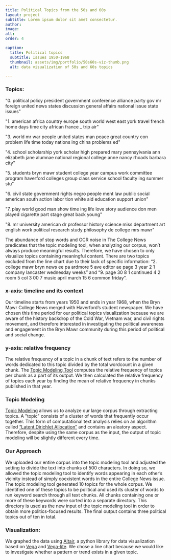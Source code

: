 ```yaml
---
title: Political Topics from the 50s and 60s
layout: project
subtitle: Lorem ipsum dolor sit amet consectetur.
author:
image:
alt: 
order: 4

caption:
  title: Political topics
  subtitle: Issues 1950-1968
  thumbnail: assets/img/portfolio/50s60s-viz-thumb.png
  alt: data visualization of 50s and 60s topics

---
```


 <div id="vis"></div>



### Topics:

"0.	political policy president government conference alliance party gov mr foreign united news states discussion general affairs national issue state issues"

"1.	american africa country europe south world west east york travel french home days time city african france _ trip air"

"3.	world mr war people united states man peace great country con problem life time today nations ing china problems ed"

"4.	school scholarship york scholar high prepared mary pennsylvania ann elizabeth jane alumnae national regional college anne nancy rhoads barbara city"

"5.	students bryn mawr student college year campus work committee program haverford colleges group class service school faculty ing summer stu"

"6.	civil state government rights negro people ment law public social american south action labor tion white aid education support union"

"7.	play world good man show time ing life love story audience don men played cigarette part stage great back young"

"8.	mr university american dr professor history science miss department art english work political research study philosophy de college mrs mawr"
   
   The abundance of stop words and OCR noise in The College News predicates that the topic modeling tool, when analyzing our corpus, won’t always produce meaningful results. Therefore, we have chosen to only visualize topics containing meaningful content. There are two topics excluded from the line chart due to their lack of specific information: “2. college mawr bryn news ee pa ardmore 5 ave editor ae page 3 year 2 1 company lancaster wednesday weeks” and “9. page 30 8 1 continued 4 2 room 5 col 3 00 7 music april march 15 6 common friday”.


### x-axis: timeline and its context

  Our timeline starts from years 1950 and ends in year 1968, when the Bryn Mawr College News merged with Haverford’s student newspaper. We have chosen this time period for our political topics visualization because we are aware of the history backdrop of the Cold War, Vietnam war, and civil rights movement, and therefore interested in investigating the political awareness and engagement in the Bryn Mawr community during this period of political and social change.
    
    
### y-axis: relative frequency

  The relative frequency of a topic in a chunk of text refers to the number of words dedicated to this topic divided by the total wordcount in a given chunk. The [Topic Modeling Tool](https://github.com/senderle/topic-modeling-tool) computes the relative frequency of topics per chunk as a part of its output. We then calculated the relative frequency of topics each year by finding the mean of relative frequency in chunks published in that year.
    
    
### Topic Modeling

  [Topic Modeling](https://tedunderwood.com/2012/04/07/topic-modeling-made-just-simple-enough/) allows us to analyze our large corpus through extracting topics. A "topic" consists of a cluster of words that frequently occur together. This form of computational text analysis relies on an algorithm called [“Latent Dirichlet Allocation”](https://towardsdatascience.com/latent-dirichlet-allocation-lda-9d1cd064ffa2) and contains an aleatory aspect. Therefore, despite using the same corpus as the input, the output of topic modeling will be slightly different every time.
    
    
### Our Approach

  We uploaded our entire corpus into the topic modeling tool and adjusted the setting to divide the text into chunks of 500 characters. In doing so, we allowed the topic modeling tool to identify words appearing in each other’s vicinity instead of simply coexistent words in the entire College News issue. The topic modeling tool generated 10 topics for the whole corpus. We identified one of these topics to be political and used its cluster of words to run keyword search through all text chunks. All chunks containing one or more of these keywords were sorted into a separate directory. This directory is used as the new input of the topic modeling tool in order to obtain more politics-focused results. The final output contains three political topics out of ten in total.
    
    
### Visualization:

  We graphed the data using [Altair](https://altair-viz.github.io/), a python library for data visualization based on [Vega](https://vega.github.io/vega/) and [Vega-lite](http://vega.github.io/vega-lite/). We chose a line chart because we would like to investigate whether a pattern or trend exists in a given topic.




<script type="text/javascript" src="https://cdn.jsdelivr.net/npm//vega@5"></script>
  <script type="text/javascript" src="https://cdn.jsdelivr.net/npm//vega-lite@4.8.1"></script>
  <script type="text/javascript" src="https://cdn.jsdelivr.net/npm//vega-embed@6"></script>

  <script>
    (function(vegaEmbed) {
      var spec = {
  "config": {"view": {"continuousWidth": 400, "continuousHeight": 300}},
  "layer": [
    {
      "mark": {"type": "circle", "size": 100},
      "encoding": {
        "color": {"type": "nominal", "field": "topics"},
        "opacity": {"value": 0},
        "tooltip": [
          {"type": "nominal", "field": "topics"},
          {"type": "quantitative", "field": "year"},
          {"type": "quantitative", "field": "relative frequency"}
        ],
        "x": {
          "type": "quantitative",
          "axis": {"labels": true},
          "field": "year",
          "scale": {"domain": [1950, 1968]}
        },
        "y": {
          "type": "quantitative",
          "axis": {"format": "%"},
          "field": "relative frequency"
        }
      },
      "selection": {
        "selector005": {
          "type": "single",
          "on": "mouseover",
          "fields": ["topics"],
          "nearest": true
        }
      },
      "width": 600
    },
    {
      "mark": {"type": "line", "size": 80},
      "encoding": {
        "color": {"type": "nominal", "field": "topics"},
        "size": {
          "condition": {"value": 1, "selection": {"not": "selector005"}},
          "value": 3
        },
        "x": {
          "type": "quantitative",
          "axis": {"labels": true},
          "field": "year",
          "scale": {"domain": [1950, 1968]}
        },
        "y": {
          "type": "quantitative",
          "axis": {"format": "%"},
          "field": "relative frequency"
        }
      },
      "selection": {
        "selector006": {
          "type": "interval",
          "bind": "scales",
          "encodings": ["x", "y"]
        }
      }
    }
  ],
  "data": {"name": "data-d86eab4150a1c52123f96c7fcf7bde51"},
  "$schema": "https://vega.github.io/schema/vega-lite/v4.8.1.json",
  "datasets": {
    "data-d86eab4150a1c52123f96c7fcf7bde51": [
      {
        "year": 1950,
        "relative frequency": 0.08365528,
        "topics": "0 political policy president"
      },
      {
        "year": 1951,
        "relative frequency": 0.086651768,
        "topics": "0 political policy president"
      },
      {
        "year": 1952,
        "relative frequency": 0.10245801,
        "topics": "0 political policy president"
      },
      {
        "year": 1953,
        "relative frequency": 0.095670854,
        "topics": "0 political policy president"
      },
      {
        "year": 1954,
        "relative frequency": 0.091141254,
        "topics": "0 political policy president"
      },
      {
        "year": 1955,
        "relative frequency": 0.108422952,
        "topics": "0 political policy president"
      },
      {
        "year": 1956,
        "relative frequency": 0.133524831,
        "topics": "0 political policy president"
      },
      {
        "year": 1957,
        "relative frequency": 0.094296642,
        "topics": "0 political policy president"
      },
      {
        "year": 1958,
        "relative frequency": 0.092239324,
        "topics": "0 political policy president"
      },
      {
        "year": 1959,
        "relative frequency": 0.102711491,
        "topics": "0 political policy president"
      },
      {
        "year": 1960,
        "relative frequency": 0.117320309,
        "topics": "0 political policy president"
      },
      {
        "year": 1961,
        "relative frequency": 0.115216605,
        "topics": "0 political policy president"
      },
      {
        "year": 1962,
        "relative frequency": 0.134210709,
        "topics": "0 political policy president"
      },
      {
        "year": 1963,
        "relative frequency": 0.103588938,
        "topics": "0 political policy president"
      },
      {
        "year": 1964,
        "relative frequency": 0.12677287,
        "topics": "0 political policy president"
      },
      {
        "year": 1965,
        "relative frequency": 0.108846218,
        "topics": "0 political policy president"
      },
      {
        "year": 1966,
        "relative frequency": 0.098047314,
        "topics": "0 political policy president"
      },
      {
        "year": 1967,
        "relative frequency": 0.101747903,
        "topics": "0 political policy president"
      },
      {
        "year": 1968,
        "relative frequency": 0.116105099,
        "topics": "0 political policy president"
      },
      {
        "year": 1950,
        "relative frequency": 0.07359118,
        "topics": "1 american africa country"
      },
      {
        "year": 1951,
        "relative frequency": 0.063181311,
        "topics": "1 american africa country"
      },
      {
        "year": 1952,
        "relative frequency": 0.070181935,
        "topics": "1 american africa country"
      },
      {
        "year": 1953,
        "relative frequency": 0.082931046,
        "topics": "1 american africa country"
      },
      {
        "year": 1954,
        "relative frequency": 0.081918462,
        "topics": "1 american africa country"
      },
      {
        "year": 1955,
        "relative frequency": 0.075185207,
        "topics": "1 american africa country"
      },
      {
        "year": 1956,
        "relative frequency": 0.062703472,
        "topics": "1 american africa country"
      },
      {
        "year": 1957,
        "relative frequency": 0.075508239,
        "topics": "1 american africa country"
      },
      {
        "year": 1958,
        "relative frequency": 0.0788983,
        "topics": "1 american africa country"
      },
      {
        "year": 1959,
        "relative frequency": 0.084398451,
        "topics": "1 american africa country"
      },
      {
        "year": 1960,
        "relative frequency": 0.087377347,
        "topics": "1 american africa country"
      },
      {
        "year": 1961,
        "relative frequency": 0.079291544,
        "topics": "1 american africa country"
      },
      {
        "year": 1962,
        "relative frequency": 0.07053521,
        "topics": "1 american africa country"
      },
      {
        "year": 1963,
        "relative frequency": 0.083436823,
        "topics": "1 american africa country"
      },
      {
        "year": 1964,
        "relative frequency": 0.05878277,
        "topics": "1 american africa country"
      },
      {
        "year": 1965,
        "relative frequency": 0.059878124,
        "topics": "1 american africa country"
      },
      {
        "year": 1966,
        "relative frequency": 0.085051282,
        "topics": "1 american africa country"
      },
      {
        "year": 1967,
        "relative frequency": 0.065736734,
        "topics": "1 american africa country"
      },
      {
        "year": 1968,
        "relative frequency": 0.066359901,
        "topics": "1 american africa country"
      },
      {
        "year": 1950,
        "relative frequency": 0.173987847,
        "topics": "3 world mr war"
      },
      {
        "year": 1951,
        "relative frequency": 0.2088206,
        "topics": "3 world mr war"
      },
      {
        "year": 1952,
        "relative frequency": 0.181735997,
        "topics": "3 world mr war"
      },
      {
        "year": 1953,
        "relative frequency": 0.183377615,
        "topics": "3 world mr war"
      },
      {
        "year": 1954,
        "relative frequency": 0.175326017,
        "topics": "3 world mr war"
      },
      {
        "year": 1955,
        "relative frequency": 0.165509376,
        "topics": "3 world mr war"
      },
      {
        "year": 1956,
        "relative frequency": 0.183958095,
        "topics": "3 world mr war"
      },
      {
        "year": 1957,
        "relative frequency": 0.176985286,
        "topics": "3 world mr war"
      },
      {
        "year": 1958,
        "relative frequency": 0.167609681,
        "topics": "3 world mr war"
      },
      {
        "year": 1959,
        "relative frequency": 0.199395574,
        "topics": "3 world mr war"
      },
      {
        "year": 1960,
        "relative frequency": 0.199123296,
        "topics": "3 world mr war"
      },
      {
        "year": 1961,
        "relative frequency": 0.197880655,
        "topics": "3 world mr war"
      },
      {
        "year": 1962,
        "relative frequency": 0.190216437,
        "topics": "3 world mr war"
      },
      {
        "year": 1963,
        "relative frequency": 0.13885432,
        "topics": "3 world mr war"
      },
      {
        "year": 1964,
        "relative frequency": 0.11948527,
        "topics": "3 world mr war"
      },
      {
        "year": 1965,
        "relative frequency": 0.156991457,
        "topics": "3 world mr war"
      },
      {
        "year": 1966,
        "relative frequency": 0.151631655,
        "topics": "3 world mr war"
      },
      {
        "year": 1967,
        "relative frequency": 0.161773414,
        "topics": "3 world mr war"
      },
      {
        "year": 1968,
        "relative frequency": 0.158035185,
        "topics": "3 world mr war"
      },
      {
        "year": 1950,
        "relative frequency": 0.054013408,
        "topics": "4 school scholarship york"
      },
      {
        "year": 1951,
        "relative frequency": 0.054200035,
        "topics": "4 school scholarship york"
      },
      {
        "year": 1952,
        "relative frequency": 0.050758324,
        "topics": "4 school scholarship york"
      },
      {
        "year": 1953,
        "relative frequency": 0.049530987,
        "topics": "4 school scholarship york"
      },
      {
        "year": 1954,
        "relative frequency": 0.058484904,
        "topics": "4 school scholarship york"
      },
      {
        "year": 1955,
        "relative frequency": 0.056853691,
        "topics": "4 school scholarship york"
      },
      {
        "year": 1956,
        "relative frequency": 0.042155025,
        "topics": "4 school scholarship york"
      },
      {
        "year": 1957,
        "relative frequency": 0.049391381,
        "topics": "4 school scholarship york"
      },
      {
        "year": 1958,
        "relative frequency": 0.057471941,
        "topics": "4 school scholarship york"
      },
      {
        "year": 1959,
        "relative frequency": 0.04334427,
        "topics": "4 school scholarship york"
      },
      {
        "year": 1960,
        "relative frequency": 0.052008227,
        "topics": "4 school scholarship york"
      },
      {
        "year": 1961,
        "relative frequency": 0.045550592,
        "topics": "4 school scholarship york"
      },
      {
        "year": 1962,
        "relative frequency": 0.030786545,
        "topics": "4 school scholarship york"
      },
      {
        "year": 1963,
        "relative frequency": 0.035147406,
        "topics": "4 school scholarship york"
      },
      {
        "year": 1964,
        "relative frequency": 0.039129844,
        "topics": "4 school scholarship york"
      },
      {
        "year": 1965,
        "relative frequency": 0.041302412,
        "topics": "4 school scholarship york"
      },
      {
        "year": 1966,
        "relative frequency": 0.034865645,
        "topics": "4 school scholarship york"
      },
      {
        "year": 1967,
        "relative frequency": 0.028069225,
        "topics": "4 school scholarship york"
      },
      {
        "year": 1968,
        "relative frequency": 0.038180821,
        "topics": "4 school scholarship york"
      },
      {
        "year": 1950,
        "relative frequency": 0.134212763,
        "topics": "5 students bryn mawr"
      },
      {
        "year": 1951,
        "relative frequency": 0.149932726,
        "topics": "5 students bryn mawr"
      },
      {
        "year": 1952,
        "relative frequency": 0.160560159,
        "topics": "5 students bryn mawr"
      },
      {
        "year": 1953,
        "relative frequency": 0.15222474,
        "topics": "5 students bryn mawr"
      },
      {
        "year": 1954,
        "relative frequency": 0.150886935,
        "topics": "5 students bryn mawr"
      },
      {
        "year": 1955,
        "relative frequency": 0.163840444,
        "topics": "5 students bryn mawr"
      },
      {
        "year": 1956,
        "relative frequency": 0.155177298,
        "topics": "5 students bryn mawr"
      },
      {
        "year": 1957,
        "relative frequency": 0.174368194,
        "topics": "5 students bryn mawr"
      },
      {
        "year": 1958,
        "relative frequency": 0.157345714,
        "topics": "5 students bryn mawr"
      },
      {
        "year": 1959,
        "relative frequency": 0.141813125,
        "topics": "5 students bryn mawr"
      },
      {
        "year": 1960,
        "relative frequency": 0.137382268,
        "topics": "5 students bryn mawr"
      },
      {
        "year": 1961,
        "relative frequency": 0.165499777,
        "topics": "5 students bryn mawr"
      },
      {
        "year": 1962,
        "relative frequency": 0.140437931,
        "topics": "5 students bryn mawr"
      },
      {
        "year": 1963,
        "relative frequency": 0.172116651,
        "topics": "5 students bryn mawr"
      },
      {
        "year": 1964,
        "relative frequency": 0.199879474,
        "topics": "5 students bryn mawr"
      },
      {
        "year": 1965,
        "relative frequency": 0.198776166,
        "topics": "5 students bryn mawr"
      },
      {
        "year": 1966,
        "relative frequency": 0.209394088,
        "topics": "5 students bryn mawr"
      },
      {
        "year": 1967,
        "relative frequency": 0.203103261,
        "topics": "5 students bryn mawr"
      },
      {
        "year": 1968,
        "relative frequency": 0.216403444,
        "topics": "5 students bryn mawr"
      },
      {
        "year": 1950,
        "relative frequency": 0.081879226,
        "topics": "6 civil state government"
      },
      {
        "year": 1951,
        "relative frequency": 0.09916593,
        "topics": "6 civil state government"
      },
      {
        "year": 1952,
        "relative frequency": 0.084749929,
        "topics": "6 civil state government"
      },
      {
        "year": 1953,
        "relative frequency": 0.085430004,
        "topics": "6 civil state government"
      },
      {
        "year": 1954,
        "relative frequency": 0.092161141,
        "topics": "6 civil state government"
      },
      {
        "year": 1955,
        "relative frequency": 0.080549893,
        "topics": "6 civil state government"
      },
      {
        "year": 1956,
        "relative frequency": 0.114679453,
        "topics": "6 civil state government"
      },
      {
        "year": 1957,
        "relative frequency": 0.083694652,
        "topics": "6 civil state government"
      },
      {
        "year": 1958,
        "relative frequency": 0.077636525,
        "topics": "6 civil state government"
      },
      {
        "year": 1959,
        "relative frequency": 0.089162468,
        "topics": "6 civil state government"
      },
      {
        "year": 1960,
        "relative frequency": 0.116001684,
        "topics": "6 civil state government"
      },
      {
        "year": 1961,
        "relative frequency": 0.09701756,
        "topics": "6 civil state government"
      },
      {
        "year": 1962,
        "relative frequency": 0.129575398,
        "topics": "6 civil state government"
      },
      {
        "year": 1963,
        "relative frequency": 0.116972183,
        "topics": "6 civil state government"
      },
      {
        "year": 1964,
        "relative frequency": 0.139502904,
        "topics": "6 civil state government"
      },
      {
        "year": 1965,
        "relative frequency": 0.11302331,
        "topics": "6 civil state government"
      },
      {
        "year": 1966,
        "relative frequency": 0.100065294,
        "topics": "6 civil state government"
      },
      {
        "year": 1967,
        "relative frequency": 0.139377943,
        "topics": "6 civil state government"
      },
      {
        "year": 1968,
        "relative frequency": 0.131244364,
        "topics": "6 civil state government"
      },
      {
        "year": 1950,
        "relative frequency": 0.146213785,
        "topics": "7 play world good"
      },
      {
        "year": 1951,
        "relative frequency": 0.108679548,
        "topics": "7 play world good"
      },
      {
        "year": 1952,
        "relative frequency": 0.117753744,
        "topics": "7 play world good"
      },
      {
        "year": 1953,
        "relative frequency": 0.107658936,
        "topics": "7 play world good"
      },
      {
        "year": 1954,
        "relative frequency": 0.104849347,
        "topics": "7 play world good"
      },
      {
        "year": 1955,
        "relative frequency": 0.104721779,
        "topics": "7 play world good"
      },
      {
        "year": 1956,
        "relative frequency": 0.09410365,
        "topics": "7 play world good"
      },
      {
        "year": 1957,
        "relative frequency": 0.110433939,
        "topics": "7 play world good"
      },
      {
        "year": 1958,
        "relative frequency": 0.114245013,
        "topics": "7 play world good"
      },
      {
        "year": 1959,
        "relative frequency": 0.120606773,
        "topics": "7 play world good"
      },
      {
        "year": 1960,
        "relative frequency": 0.096470997,
        "topics": "7 play world good"
      },
      {
        "year": 1961,
        "relative frequency": 0.091738374,
        "topics": "7 play world good"
      },
      {
        "year": 1962,
        "relative frequency": 0.08418157,
        "topics": "7 play world good"
      },
      {
        "year": 1963,
        "relative frequency": 0.10048931,
        "topics": "7 play world good"
      },
      {
        "year": 1964,
        "relative frequency": 0.095194117,
        "topics": "7 play world good"
      },
      {
        "year": 1965,
        "relative frequency": 0.099717008,
        "topics": "7 play world good"
      },
      {
        "year": 1966,
        "relative frequency": 0.090404743,
        "topics": "7 play world good"
      },
      {
        "year": 1967,
        "relative frequency": 0.090122053,
        "topics": "7 play world good"
      },
      {
        "year": 1968,
        "relative frequency": 0.079314559,
        "topics": "7 play world good"
      },
      {
        "year": 1950,
        "relative frequency": 0.102530396,
        "topics": "8 mr university american"
      },
      {
        "year": 1951,
        "relative frequency": 0.093085643,
        "topics": "8 mr university american"
      },
      {
        "year": 1952,
        "relative frequency": 0.08336631,
        "topics": "8 mr university american"
      },
      {
        "year": 1953,
        "relative frequency": 0.106708315,
        "topics": "8 mr university american"
      },
      {
        "year": 1954,
        "relative frequency": 0.092994027,
        "topics": "8 mr university american"
      },
      {
        "year": 1955,
        "relative frequency": 0.092580493,
        "topics": "8 mr university american"
      },
      {
        "year": 1956,
        "relative frequency": 0.073943734,
        "topics": "8 mr university american"
      },
      {
        "year": 1957,
        "relative frequency": 0.089967861,
        "topics": "8 mr university american"
      },
      {
        "year": 1958,
        "relative frequency": 0.104503668,
        "topics": "8 mr university american"
      },
      {
        "year": 1959,
        "relative frequency": 0.099291852,
        "topics": "8 mr university american"
      },
      {
        "year": 1960,
        "relative frequency": 0.08314103,
        "topics": "8 mr university american"
      },
      {
        "year": 1961,
        "relative frequency": 0.082040823,
        "topics": "8 mr university american"
      },
      {
        "year": 1962,
        "relative frequency": 0.088696409,
        "topics": "8 mr university american"
      },
      {
        "year": 1963,
        "relative frequency": 0.083743045,
        "topics": "8 mr university american"
      },
      {
        "year": 1964,
        "relative frequency": 0.079211114,
        "topics": "8 mr university american"
      },
      {
        "year": 1965,
        "relative frequency": 0.081310664,
        "topics": "8 mr university american"
      },
      {
        "year": 1966,
        "relative frequency": 0.088538357,
        "topics": "8 mr university american"
      },
      {
        "year": 1967,
        "relative frequency": 0.067925735,
        "topics": "8 mr university american"
      },
      {
        "year": 1968,
        "relative frequency": 0.081083167,
        "topics": "8 mr university american"
      }
    ]
  }
};
      var embedOpt = {"renderer": "svg", "mode": "vega-lite"};

      function showError(el, error){
          el.innerHTML = ('<div class="error" style="color:red;">'
                          + '<p>JavaScript Error: ' + error.message + '</p>'
                          + "<p>This usually means there's a typo in your chart specification. "
                          + "See the javascript console for the full traceback.</p>"
                          + '</div>');
          throw error;
      }
      const el = document.getElementById('vis');
      vegaEmbed("#vis", spec, embedOpt)
        .catch(error => showError(el, error));
    })(vegaEmbed);

  </script>
